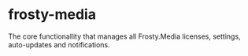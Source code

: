 frosty-media
============

The core functionallity that manages all Frosty.Media licenses, settings, auto-updates and notifications.
